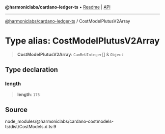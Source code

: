 **@harmoniclabs/cardano-ledger-ts** • [Readme](../README.md) \| [API](../globals.md)

***

[@harmoniclabs/cardano-ledger-ts](../README.md) / CostModelPlutusV2Array

# Type alias: CostModelPlutusV2Array

> **CostModelPlutusV2Array**: `CanBeUInteger`[] & `Object`

## Type declaration

### length

> **length**: `175`

## Source

node\_modules/@harmoniclabs/cardano-costmodels-ts/dist/CostModels.d.ts:9
